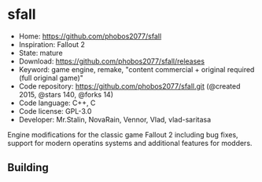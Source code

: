 # sfall

- Home: https://github.com/phobos2077/sfall
- Inspiration: Fallout 2
- State: mature
- Download: https://github.com/phobos2077/sfall/releases
- Keyword: game engine, remake, "content commercial + original required (full original game)"
- Code repository: https://github.com/phobos2077/sfall.git (@created 2015, @stars 140, @forks 14)
- Code language: C++, C
- Code license: GPL-3.0
- Developer: Mr.Stalin, NovaRain, Vennor, Vlad, vlad-saritasa

Engine modifications for the classic game Fallout 2 including bug fixes, support for modern operatins systems and additional features for modders.

## Building
